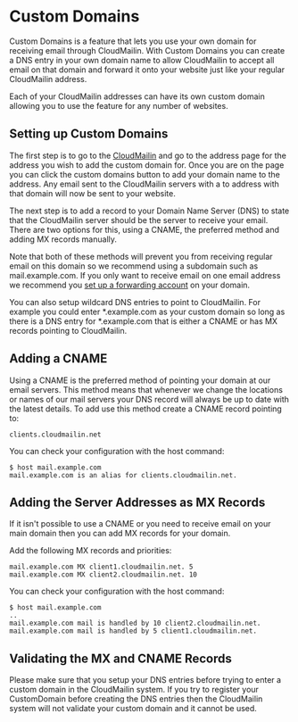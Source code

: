 # Custom Domains
Custom Domains is a feature that lets you use your own domain for receiving email through CloudMailin.
With Custom Domains you can create a DNS entry in your own domain name to allow CloudMailin to accept all email on that domain and forward it onto your website just like your regular CloudMailin address.

Each of your CloudMailin addresses can have its own custom domain allowing you to use the feature for any number of websites.

## Setting up Custom Domains
The first step is to go to the [CloudMailin](http://cloudmailin.com) and go to the address page for the address you wish to add the custom domain for. Once you are on the page you can click the custom domains button to add your domain name to the address. Any email sent to the CloudMailin servers with a to address with that domain will now be sent to your website.

The next step is to add a record to your Domain Name Server (DNS) to state that the CloudMailin server should be the server to receive your email. There are two options for this, using a CNAME, the preferred method and adding MX records manually.

Note that both of these methods will prevent you from receiving regular email on this domain so we recommend using a subdomain such as mail.example.com. If you only want to receive email on one email address we recommend you [set up a forwarding account](forwarding) on your domain.

You can also setup wildcard DNS entries to point to CloudMailin. For example you could enter \*.example.com as your custom domain so long as there is a DNS entry for \*.example.com that is either a CNAME or has MX records pointing to CloudMailin.

## Adding a CNAME
Using a CNAME is the preferred method of pointing your domain at our email servers. This method means that whenever we change the locations or names of our mail servers your DNS record will always be up to date with the latest details. To add use this method create a CNAME record pointing to:

    clients.cloudmailin.net
    
You can check your configuration with the host command:
    
    $ host mail.example.com
    mail.example.com is an alias for clients.cloudmailin.net.

## Adding the Server Addresses as MX Records
If it isn't possible to use a CNAME or you need to receive email on your main domain then you can add MX records for your domain.

Add the following MX records and priorities:

    mail.example.com MX client1.cloudmailin.net. 5
    mail.example.com MX client2.cloudmailin.net. 10
    
You can check your configuration with the host command:
    
    $ host mail.example.com
    ..
    mail.example.com mail is handled by 10 client2.cloudmailin.net.
    mail.example.com mail is handled by 5 client1.cloudmailin.net.

## Validating the MX and CNAME Records
Please make sure that you setup your DNS entries before trying to enter a custom domain in the CloudMailin system. If you try to register your CustomDomain before creating the DNS entries then the CloudMailin system will not validate your custom domain and it cannot be used.

